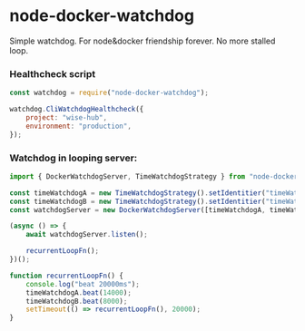# node-docker-watchdog

Simple watchdog. For node&amp;docker friendship forever. No more stalled loop.

### Healthcheck script

```javascript
const watchdog = require("node-docker-watchdog");

watchdog.CliWatchdogHealthcheck({
    project: "wise-hub",
    environment: "production",
});
```

### Watchdog in looping server:

```typescript
import { DockerWatchdogServer, TimeWatchdogStrategy } from "node-docker-watchdog";

const timeWatchdogA = new TimeWatchdogStrategy().setIdentitier("timeWatchdogA");
const timeWatchdogB = new TimeWatchdogStrategy().setIdentitier("timeWatchdogB");
const watchdogServer = new DockerWatchdogServer([timeWatchdogA, timeWatchdogB]);

(async () => {
    await watchdogServer.listen();

    recurrentLoopFn();
})();

function recurrentLoopFn() {
    console.log("beat 20000ms");
    timeWatchdogA.beat(14000);
    timeWatchdogB.beat(8000);
    setTimeout(() => recurrentLoopFn(), 20000);
}
```
